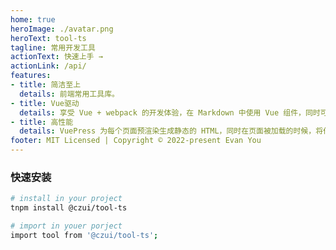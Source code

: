 ```yaml
---
home: true
heroImage: ./avatar.png
heroText: tool-ts
tagline: 常用开发工具
actionText: 快速上手 →
actionLink: /api/
features:
- title: 简洁至上
  details: 前端常用工具库。
- title: Vue驱动
  details: 享受 Vue + webpack 的开发体验，在 Markdown 中使用 Vue 组件，同时可以使用 Vue 来开发自定义主题。
- title: 高性能
  details: VuePress 为每个页面预渲染生成静态的 HTML，同时在页面被加载的时候，将作为 SPA 运行。
footer: MIT Licensed | Copyright © 2022-present Evan You
---
```


### 快速安装
```bash
# install in your project
tnpm install @czui/tool-ts

# import in youer porject
import tool from '@czui/tool-ts';
```

